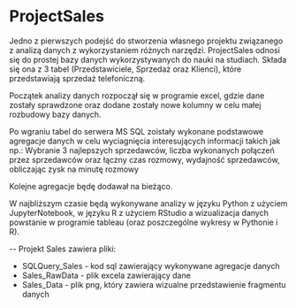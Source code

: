 # ProjectSales

Jedno z pierwszych podejść do stworzenia własnego projektu związanego z analizą danych z wykorzystaniem różnych narzędzi.
ProjectSales odnosi się do prostej bazy danych wykorzystywanych do nauki na studiach.
Składa się ona z 3 tabel (Przedstawiciele, Sprzedaż oraz Klienci), które przedstawiają sprzedaż telefoniczną.

Początek analizy danych rozpoczął się w programie excel, gdzie dane zostały sprawdzone oraz dodane zostały nowe kolumny w celu małej rozbudowy bazy danych.

Po wgraniu tabel do serwera MS SQL zoistały wykonane podstawowe agregacje danych w celu wyciagnięcia interesujących informacji takich jak np.: Wybranie 3 najlepszych sprzedawców, liczba wykonanych połączeń przez sprzedawców oraz łączny czas rozmowy, wydajność sprzedawców, obliczając zysk na minutę rozmowy

Kolejne agregacje będę dodawał na bieżąco.





W najbliższym czasie będą wykonywane analizy w języku Python z użyciem JupyterNotebook, w języku R z użyciem RStudio a wizualizacja danych powstanie w programie tableau (oraz poszczególne wykresy w Pythonie i R).


-- Projekt Sales zawiera pliki: 
- SQLQuery_Sales - kod sql zawierający wykonywane agregacje danych 
- Sales_RawData - plik excela zawierający dane 
- Sales_Data - plik png, który zawiera wizualne przedstawienie fragmentu danych

